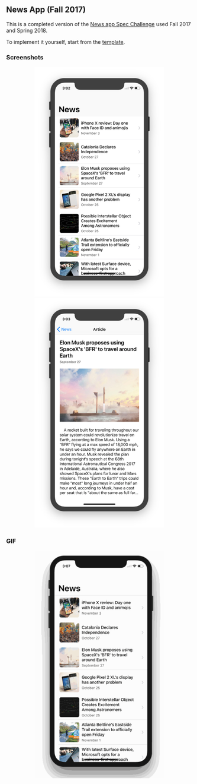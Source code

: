 ## News App (Fall 2017)

This is a completed version of the [News app Spec Challenge](https://github.com/iosgatech/News-Spec-Template) used Fall 2017 and Spring 2018.

To implement it yourself, start from the [template](https://github.com/iosgatech/News-Spec-Template).

### Screenshots

<p align="center">
    <img src="images/master.png" width=350px> <img src="images/detail.png" width=350px>
</p>

### GIF

<p align="center">
    <img src="images/gif.gif" width=350px>
</p>
